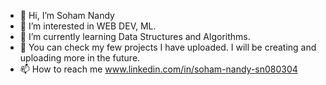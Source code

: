 - 👋 Hi, I’m Soham Nandy
- 👀 I’m interested in WEB DEV, ML.
- 🌱 I’m currently learning Data Structures and Algorithms.
- 💞️ You can check my few projects I have uploaded. I will be creating and uploading more in the future.
- 📫 How to reach me www.linkedin.com/in/soham-nandy-sn080304

<!---
SohamNandy04/SohamNandy04 is a ✨ special ✨ repository because its `README.md` (this file) appears on your GitHub profile.
You can click the Preview link to take a look at your changes.
--->
